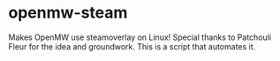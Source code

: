 # openmw-steam
Makes OpenMW use steamoverlay on Linux! Special thanks to Patchouli Fleur for the idea and groundwork. This is a script that automates it.
